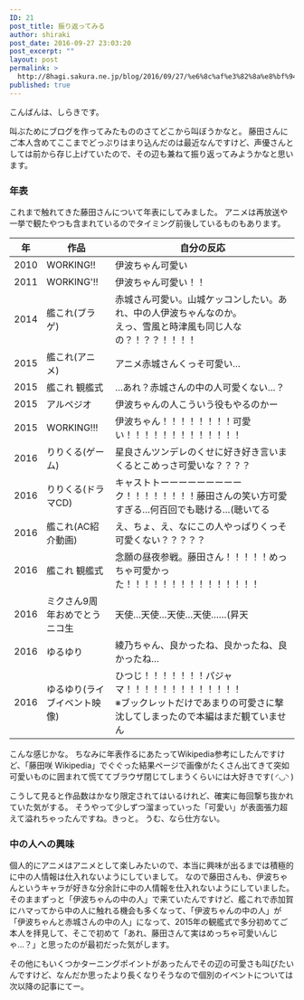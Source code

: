 ```yaml
---
ID: 21
post_title: 振り返ってみる
author: shiraki
post_date: 2016-09-27 23:03:20
post_excerpt: ""
layout: post
permalink: >
  http://8hagi.sakura.ne.jp/blog/2016/09/27/%e6%8c%af%e3%82%8a%e8%bf%94%e3%81%a3%e3%81%a6%e3%81%bf%e3%82%8b/
published: true
---
```

こんばんは、しらきです。

叫ぶためにブログを作ってみたもののさてどこから叫ぼうかなと。
藤田さんにご本人含めてここまでどっぷりはまり込んだのは最近なんですけど、声優さんとしては前から存じ上げていたので、その辺も兼ねて振り返ってみようかなと思います。

### 年表

これまで触れてきた藤田さんについて年表にしてみました。
アニメは再放送や一挙で観たやつも含まれているのでタイミング前後しているものもあります。

 年 | 作品  |  自分の反応
--|---|--
 2010 | WORKING!! |  伊波ちゃん可愛い
 2011 | WORKING'!!  |  伊波ちゃん可愛い！！
 2014 | 艦これ(ブラゲ)  | 赤城さん可愛い。山城ケッコンしたい。あれ、中の人伊波ちゃんなのか。<br>えっ、雪風と時津風も同じ人なの？！？？！！！！
 2015 | 艦これ(アニメ) | アニメ赤城さんくっそ可愛い…
 2015 | 艦これ 観艦式  | …あれ？赤城さんの中の人可愛くない…？
 2015 | アルペジオ  |  伊波ちゃんの人こういう役もやるのかー
 2015 | WORKING!!!  |  伊波ちゃん！！！！！！！！可愛い！！！！！！！！！！！！！
 2016 | りりくる(ゲーム) | 星良さんツンデレのくせに好き好き言いまくるとこめっさ可愛いな？？？？
 2016 | りりくる(ドラマCD) | キャストトーーーーーーーーーク！！！！！！！！藤田さんの笑い方可愛すぎる…何百回でも聴ける…(聴いてる
 2016 | 艦これ(AC紹介動画)  | え、ちょ、え、なにこの人やっぱりくっそ可愛くない？？？？？
 2016 | 艦これ 観艦式  | 念願の昼夜参戦。藤田さん！！！！！めっちゃ可愛かった！！！！！！！！！！！！！！！
 2016 | ミクさん9周年おめでとうニコ生  | 天使…天使…天使…天使……(昇天
 2016 | ゆるゆり  | 綾乃ちゃん、良かったね、良かったね、良かったね…
 2016 | ゆるゆり(ライブイベント映像)  | ひつじ！！！！！！！パジャマ！！！！！！！！！！！！！<br>※ブックレットだけであまりの可愛さに撃沈してしまったので本編はまだ観ていません

こんな感じかな。
ちなみに年表作るにあたってWikipedia参考にしたんですけど、「藤田咲 Wikipedia」でぐぐった結果ページで画像がたくさん出てきて突如可愛いものに囲まれて慌ててブラウザ閉じてしまうくらいには大好きです( ◜◡◝ )

こうして見ると作品数はかなり限定されてはいるけれど、確実に毎回撃ち抜かれていた気がする。
そうやって少しずつ溜まっていった「可愛い」が表面張力超えて溢れちゃったんですね。きっと。
うむ、なら仕方ない。

### 中の人への興味

個人的にアニメはアニメとして楽しみたいので、本当に興味が出るまでは積極的に中の人情報は仕入れないようにしていまして。
なので藤田さんも、伊波ちゃんというキャラが好きな分余計に中の人情報を仕入れないようにしていました。
そのままずっと「伊波ちゃんの中の人」で来ていたんですけど、艦これで赤加賀にハマってから中の人に触れる機会も多くなって、「伊波ちゃんの中の人」が「伊波ちゃんと赤城さんの中の人」になって、2015年の観艦式で多分初めてご本人を拝見して、そこで初めて「あれ、藤田さんて実はめっちゃ可愛いんじゃ…？」と思ったのが最初だった気がします。

その他にもいくつかターニングポイントがあったんでその辺の可愛さも叫びたいんですけど、なんだか思ったより長くなりそうなので個別のイベントについては次以降の記事にてー。
